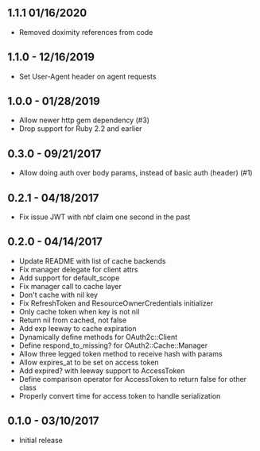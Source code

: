 ## 1.1.1 01/16/2020
  * Removed doximity references from code

## 1.1.0 - 12/16/2019
  * Set User-Agent header on agent requests

## 1.0.0 - 01/28/2019
  * Allow newer http gem dependency (#3)
  * Drop support for Ruby 2.2 and earlier

## 0.3.0 - 09/21/2017
  * Allow doing auth over body params, instead of basic auth (header) (#1)

## 0.2.1 - 04/18/2017
  * Fix issue JWT with nbf claim one second in the past

## 0.2.0 - 04/14/2017
  * Update README with list of cache backends
  * Fix manager delegate for client attrs
  * Add support for default_scope
  * Fix manager call to cache layer
  * Don't cache with nil key
  * Fix RefreshToken and ResourceOwnerCredentials initializer
  * Only cache token when key is not nil
  * Return nil from cached, not false
  * Add exp leeway to cache expiration
  * Dynamically define methods for OAuth2c::Client
  * Define respond_to_missing? for OAuth2::Cache::Manager
  * Allow three legged token method to receive hash with params
  * Allow expires_at to be set on access token
  * Add expired? with leeway support to AccessToken
  * Define comparison operator for AccessToken to return false for other class
  * Properly convert time for access token to handle serialization


## 0.1.0 - 03/10/2017
  * Initial release
